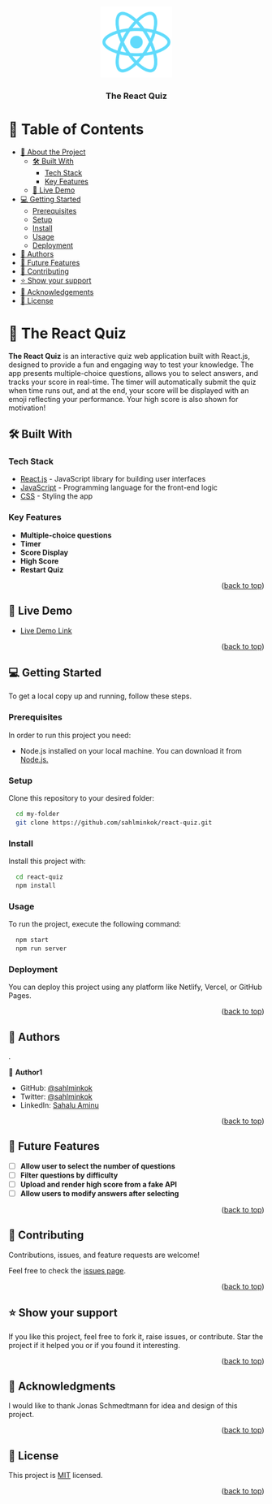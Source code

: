 <a name="readme-top"></a>

<div align="center">
  <img src="./public/logo192.png" alt="logo" width="140"  height="auto" />
  <br/>

  <h3><b>The React Quiz</b></h3>

</div>

<!-- TABLE OF CONTENTS -->

# 📗 Table of Contents

- [📖 About the Project](#about-project)
  - [🛠 Built With](#built-with)
    - [Tech Stack](#tech-stack)
    - [Key Features](#key-features)
  - [🚀 Live Demo](#live-demo)
- [💻 Getting Started](#getting-started)
  - [Prerequisites](#prerequisites)
  - [Setup](#setup)
  - [Install](#install)
  - [Usage](#usage)
  - [Deployment](#deployment)
- [👥 Authors](#authors)
- [🔭 Future Features](#future-features)
- [🤝 Contributing](#contributing)
- [⭐️ Show your support](#support)
- [🙏 Acknowledgements](#acknowledgements)
- [📝 License](#license)

<!-- PROJECT DESCRIPTION -->

# 📖 The React Quiz <a name="about-project"></a>

**The React Quiz** is an interactive quiz web application built with React.js, designed to provide a fun and engaging way to test your knowledge. The app presents multiple-choice questions, allows you to select answers, and tracks your score in real-time. The timer will automatically submit the quiz when time runs out, and at the end, your score will be displayed with an emoji reflecting your performance. Your high score is also shown for motivation!

## 🛠 Built With <a name="built-with"></a>

### Tech Stack <a name="tech-stack"></a>

<ul>
  <li><a href="https://reactjs.org/">React.js</a> - JavaScript library for building user interfaces</li>
  <li><a href="https://developer.mozilla.org/en-US/docs/Web/JavaScript">JavaScript</a> - Programming language for the front-end logic</li>
  <li><a href="https://developer.mozilla.org/en-US/docs/Web/CSS">CSS</a> - Styling the app</li>
</ul>

<!-- Features -->

### Key Features <a name="key-features"></a>

- **Multiple-choice questions**
- **Timer**
- **Score Display**
- **High Score**
- **Restart Quiz**

<p align="right">(<a href="#readme-top">back to top</a>)</p>

<!-- LIVE DEMO -->

## 🚀 Live Demo <a name="live-demo"></a>

- [Live Demo Link](https://google.com)

<p align="right">(<a href="#readme-top">back to top</a>)</p>

<!-- GETTING STARTED -->

## 💻 Getting Started <a name="getting-started"></a>

To get a local copy up and running, follow these steps.

### Prerequisites

In order to run this project you need:

<ul>
  <li>Node.js installed on your local machine. You can download it from <a href="https://nodejs.org/">Node.js.</a></li>
</ul>

### Setup

Clone this repository to your desired folder:

```sh
  cd my-folder
  git clone https://github.com/sahlminkok/react-quiz.git
```

### Install

Install this project with:

```sh
  cd react-quiz
  npm install
```

### Usage

To run the project, execute the following command:

```sh
  npm start
  npm run server
```

### Deployment

You can deploy this project using any platform like Netlify, Vercel, or GitHub Pages.

<p align="right">(<a href="#readme-top">back to top</a>)</p>

<!-- AUTHORS -->

## 👥 Authors <a name="authors"></a>

.

👤 **Author1**

- GitHub: [@sahlminkok](https://github.com/sahlminkok)
- Twitter: [@sahlminkok](https://twitter.com/sahlminkok)
- LinkedIn: [Sahalu Aminu](https://linkedin.com/in/sahlminkok)

<p align="right">(<a href="#readme-top">back to top</a>)</p>

<!-- FUTURE FEATURES -->

## 🔭 Future Features <a name="future-features"></a>

- [ ] **Allow user to select the number of questions**
- [ ] **Filter questions by difficulty**
- [ ] **Upload and render high score from a fake API**
- [ ] **Allow users to modify answers after selecting**

<p align="right">(<a href="#readme-top">back to top</a>)</p>

<!-- CONTRIBUTING -->

## 🤝 Contributing <a name="contributing"></a>

Contributions, issues, and feature requests are welcome!

Feel free to check the [issues page](../../issues/).

<p align="right">(<a href="#readme-top">back to top</a>)</p>

<!-- SUPPORT -->

## ⭐️ Show your support <a name="support"></a>

If you like this project, feel free to fork it, raise issues, or contribute. Star the project if it helped you or if you found it interesting.

<p align="right">(<a href="#readme-top">back to top</a>)</p>

<!-- ACKNOWLEDGEMENTS -->

## 🙏 Acknowledgments <a name="acknowledgements"></a>

I would like to thank Jonas Schmedtmann for idea and design of this project.

<p align="right">(<a href="#readme-top">back to top</a>)</p>

<!-- LICENSE -->

## 📝 License <a name="license"></a>

This project is [MIT](./LICENSE) licensed.

<p align="right">(<a href="#readme-top">back to top</a>)</p>
